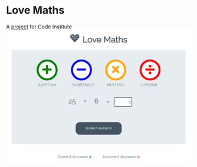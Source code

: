 # Love Maths 
A [project](https://dayana-n.github.io/love-maths/) for Code Institute 
![Love Maths](./assets/images/love-maths.PNG)

